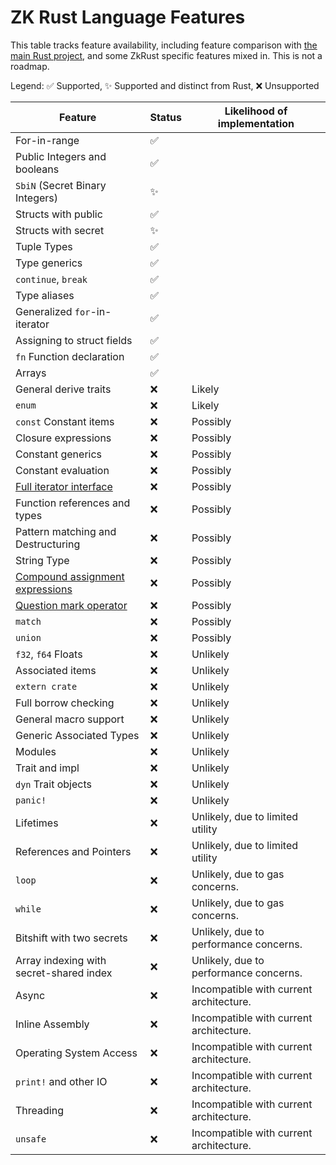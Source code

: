 # ZK Rust Language Features

This table tracks feature availability, including feature comparison with [the main Rust
project](https://www.rust-lang.org/), and some ZkRust specific features mixed in. This is not a roadmap.

Legend: ✅ Supported, ✨ Supported and distinct from Rust, ❌ Unsupported

| Feature                                                                                                                               | Status | Likelihood of implementation            |
| ------------------------------------------------------------------------------------------------------------------------------------- | ------ | --------------------------------------- |
| For-in-range                                                                                                                          | ✅     |                                         |
| Public Integers and booleans                                                                                                          | ✅     |                                         |
| `SbiN` (Secret Binary Integers)                                                                                                       | ✨     |                                         |
| Structs with public                                                                                                                   | ✅     |                                         |
| Structs with secret                                                                                                                   | ✨     |                                         |
| Tuple Types                                                                                                                           | ✅     |                                         |
| Type generics                                                                                                                         | ✅     |                                         |
| `continue`, `break`                                                                                                                   | ✅     |                                         |
| Type aliases                                                                                                                          | ✅     |                                         |
| Generalized `for`-in-iterator                                                                                                         | ✅     |                                         |
| Assigning to struct fields                                                                                                            | ✅     |                                         |
| `fn` Function declaration                                                                                                             | ✅     |                                         |
| Arrays                                                                                                                                | ✅     |                                         |
| General derive traits                                                                                                                 | ❌     | Likely                                  |
| `enum`                                                                                                                                | ❌     | Likely                                  |
| `const` Constant items                                                                                                                | ❌     | Possibly                                |
| Closure expressions                                                                                                                   | ❌     | Possibly                                |
| Constant generics                                                                                                                     | ❌     | Possibly                                |
| Constant evaluation                                                                                                                   | ❌     | Possibly                                |
| [Full iterator interface](https://doc.rust-lang.org/std/iter/trait.Iterator.html)                                                     | ❌     | Possibly                                |
| Function references and types                                                                                                         | ❌     | Possibly                                |
| Pattern matching and Destructuring                                                                                                    | ❌     | Possibly                                |
| String Type                                                                                                                           | ❌     | Possibly                                |
| [Compound assignment expressions](https://doc.rust-lang.org/reference/expressions/operator-expr.html#compound-assignment-expressions) | ❌     | Possibly                                |
| [Question mark operator](https://doc.rust-lang.org/reference/expressions/operator-expr.html#the-question-mark-operator)               | ❌     | Possibly                                |
| `match`                                                                                                                               | ❌     | Possibly                                |
| `union`                                                                                                                               | ❌     | Possibly                                |
| `f32`, `f64` Floats                                                                                                                   | ❌     | Unlikely                                |
| Associated items                                                                                                                      | ❌     | Unlikely                                |
| `extern crate`                                                                                                                        | ❌     | Unlikely                                |
| Full borrow checking                                                                                                                  | ❌     | Unlikely                                |
| General macro support                                                                                                                 | ❌     | Unlikely                                |
| Generic Associated Types                                                                                                              | ❌     | Unlikely                                |
| Modules                                                                                                                               | ❌     | Unlikely                                |
| Trait and impl                                                                                                                        | ❌     | Unlikely                                |
| `dyn` Trait objects                                                                                                                   | ❌     | Unlikely                                |
| `panic!`                                                                                                                              | ❌     | Unlikely                                |
| Lifetimes                                                                                                                             | ❌     | Unlikely, due to limited utility        |
| References and Pointers                                                                                                               | ❌     | Unlikely, due to limited utility        |
| `loop`                                                                                                                                | ❌     | Unlikely, due to gas concerns.          |
| `while`                                                                                                                               | ❌     | Unlikely, due to gas concerns.          |
| Bitshift with two secrets                                                                                                             | ❌     | Unlikely, due to performance concerns.  |
| Array indexing with secret-shared index                                                                                               | ❌     | Unlikely, due to performance concerns.  |
| Async                                                                                                                                 | ❌     | Incompatible with current architecture. |
| Inline Assembly                                                                                                                       | ❌     | Incompatible with current architecture. |
| Operating System Access                                                                                                               | ❌     | Incompatible with current architecture. |
| `print!` and other IO                                                                                                                 | ❌     | Incompatible with current architecture. |
| Threading                                                                                                                             | ❌     | Incompatible with current architecture. |
| `unsafe`                                                                                                                              | ❌     | Incompatible with current architecture. |
